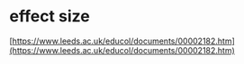 # effect size

[https://www.leeds.ac.uk/educol/documents/00002182.htm](https://www.leeds.ac.uk/educol/documents/00002182.htm)

